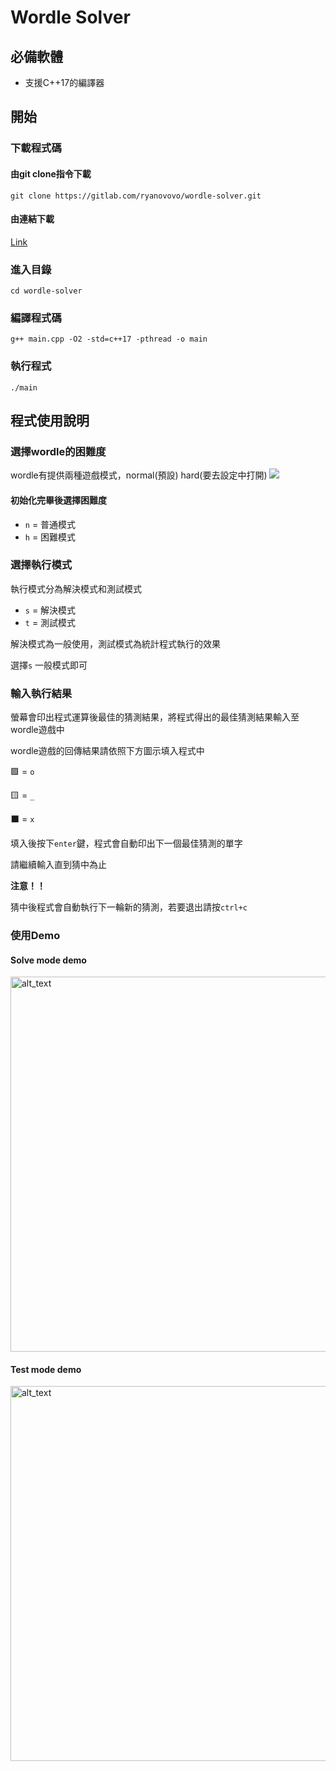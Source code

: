 # Wordle Solver

## 必備軟體
* 支援C++17的編譯器

## 開始

### 下載程式碼

#### 由git clone指令下載
`git clone https://gitlab.com/ryanovovo/wordle-solver.git`

#### 由連結下載
[Link](https://gitlab.com/ryanovovo/wordle-solver/-/archive/master/wordle-solver-master.zip)

### 進入目錄
`cd wordle-solver`


### 編譯程式碼
```
g++ main.cpp -O2 -std=c++17 -pthread -o main
```

### 執行程式
`./main`


## 程式使用說明

### 選擇wordle的困難度
wordle有提供兩種遊戲模式，normal(預設) hard(要去設定中打開)
![](https://i.imgur.com/PljMVCf.png)

#### 初始化完畢後選擇困難度

* `n` = 普通模式
* `h` = 困難模式


### 選擇執行模式
執行模式分為解決模式和測試模式
* `s` = 解決模式
* `t` = 測試模式

解決模式為一般使用，測試模式為統計程式執行的效果

選擇`s` 一般模式即可

### 輸入執行結果
螢幕會印出程式運算後最佳的猜測結果，將程式得出的最佳猜測結果輸入至wordle遊戲中

wordle遊戲的回傳結果請依照下方圖示填入程式中

🟩 = `o`

🟨 = `_`

⬛ = `x`

填入後按下`enter`鍵，程式會自動印出下一個最佳猜測的單字

請繼續輸入直到猜中為止

**注意！！** 

猜中後程式會自動執行下一輪新的猜測，若要退出請按`ctrl+c`


### 使用Demo

#### Solve mode demo
<img alt="alt_text" width="600px" src="https://i.imgur.com/gsAvHpQ.gif" />

#### Test mode demo

<img alt="alt_text" width="600px" src="https://i.imgur.com/0KbrEN8.gif" />


